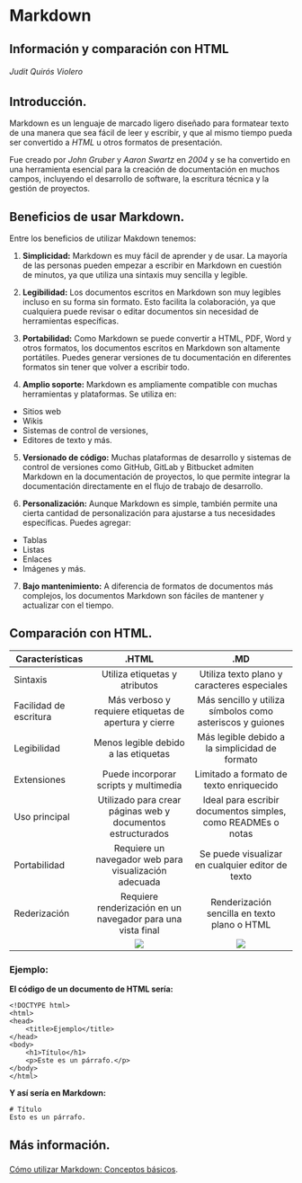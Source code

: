 #

# Markdown


## Información y comparación con HTML
###### *Judit Quirós Violero*

## Introducción.

Markdown es un lenguaje de marcado ligero diseñado para formatear texto de una manera que sea fácil de leer y escribir, y que al mismo tiempo pueda ser convertido a *HTML* u otros formatos de presentación.

Fue creado por *John Gruber* y *Aaron Swartz* en *2004* y se ha convertido en una herramienta esencial para la creación de documentación en muchos campos, incluyendo el desarrollo de software, la escritura técnica y la gestión de proyectos.


## Beneficios de usar Markdown.

Entre los beneficios de utilizar Makdown tenemos:

1. **Simplicidad:** Markdown es muy fácil de aprender y de usar. La mayoría de las personas pueden empezar a escribir en Markdown en cuestión de minutos, ya que utiliza una sintaxis muy sencilla y legible. 
 
1. **Legibilidad:** Los documentos escritos en Markdown son muy legibles incluso en su forma sin formato. Esto facilita la colaboración, ya que cualquiera puede revisar o editar documentos sin necesidad de herramientas específicas.

1. **Portabilidad:** Como Markdown se puede convertir a HTML, PDF, Word y otros formatos, los documentos escritos en Markdown son altamente portátiles. Puedes generar versiones de tu documentación en diferentes formatos sin tener que volver a escribir todo.

1. **Amplio soporte:** Markdown es ampliamente compatible con muchas herramientas y plataformas. Se utiliza en:
* Sitios web
* Wikis
* Sistemas de control de versiones, 
* Editores de texto y más.

5. **Versionado de código:** Muchas plataformas de desarrollo y sistemas de control de versiones como GitHub, GitLab y Bitbucket admiten Markdown en la documentación de proyectos, lo que permite integrar la documentación directamente en el flujo de trabajo de desarrollo.

1. **Personalización:** Aunque Markdown es simple, también permite una cierta cantidad de personalización para ajustarse a tus necesidades específicas. Puedes agregar:
* Tablas
* Listas
* Enlaces
* Imágenes y más.

7. **Bajo mantenimiento:** A diferencia de formatos de documentos más complejos, los documentos Markdown son fáciles de mantener y actualizar con el tiempo. 


## Comparación con HTML.

|Características        | .HTML         | .MD           |
|-----------------------|:-------------:|:--------------:|
|Sintaxis               |Utiliza etiquetas y atributos |Utiliza texto plano y caracteres especiales |
|Facilidad de escritura |Más verboso y requiere etiquetas de apertura y cierre | Más sencillo y utiliza símbolos como asteriscos y guiones |
|Legibilidad            | Menos legible debido a las etiquetas| Más legible debido a la simplicidad de formato|
|Extensiones            |Puede incorporar scripts y multimedia|Limitado a formato de texto enriquecido|
|Uso principal          |Utilizado para crear páginas web y documentos estructurados| Ideal para escribir documentos simples, como READMEs o notas|
|Portabilidad           |Requiere un navegador web para visualización adecuada| Se puede visualizar en cualquier editor de texto |
|Rederización           |Requiere renderización en un navegador para una vista final|Renderización sencilla en texto plano o HTML
|                       |![](https://upload.wikimedia.org/wikipedia/commons/thumb/6/61/HTML5_logo_and_wordmark.svg/200px-HTML5_logo_and_wordmark.svg.png)|![](https://upload.wikimedia.org/wikipedia/commons/thumb/4/48/Markdown-mark.svg/250px-Markdown-mark.svg.png)|

### Ejemplo:
**El código de un documento de HTML sería:**
````
<!DOCTYPE html>
<html>
<head>
    <title>Ejemplo</title>
</head>
<body>
    <h1>Título</h1>
    <p>Este es un párrafo.</p>
</body>
</html>
`````
**Y así sería en Markdown:**
````
# Título
Esto es un párrafo.
````


## Más información.
### 

[Cómo utilizar Markdown: Conceptos básicos](https://experienceleague.adobe.com/docs/contributor/contributor-guide/writing-essentials/markdown.html?lang=es).

